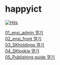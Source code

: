 # happyict
[![Hits](https://hits.seeyoufarm.com/api/count/incr/badge.svg?tab=readme-ov-file&url=https%3A%2F%2Fgithub.com%2Fj45bongsik%2Fhappyict&count_bg=%2379C83D&title_bg=%23555555&icon=&icon_color=%23E7E7E7&title=hits&edge_flat=false)](https://hits.seeyoufarm.com)


<a href="https://j45bongsik.github.io/happyict/ensi_admin/idx.html" target="_blank">01_ensi_admin 열기</a>
<br>
<a href="https://j45bongsik.github.io/happyict/ensi_front/index.html" target="_blank">02_ensi_front 열기</a>
<br>
<a href="https://j45bongsik.github.io/happyict/holdings/idx.html" target="_blank">03_SKholdings 열기</a>
<br>
<a href="https://j45bongsik.github.io/happyict/sklookie/idx.html" target="_blank">04_SKlookie 열기</a>
<br>
<a href="http://j45.dothome.co.kr/pub_guide/convention/intro.html" target="_blank">05_Publishing guide 열기</a>



